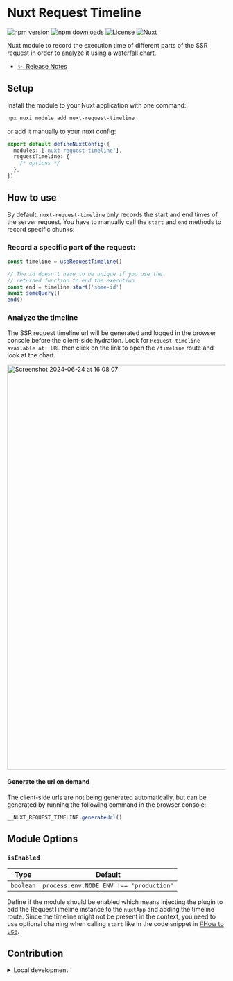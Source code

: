 # Nuxt Request Timeline

[![npm version][npm-version-src]][npm-version-href]
[![npm downloads][npm-downloads-src]][npm-downloads-href]
[![License][license-src]][license-href]
[![Nuxt][nuxt-src]][nuxt-href]

Nuxt module to record the execution time of different parts of the SSR request in order to analyze it using a [waterfall chart](https://developers.google.com/chart/interactive/docs/gallery/timeline).

- [✨ &nbsp;Release Notes](/CHANGELOG.md)
  <!-- - [🏀 Online playground](https://stackblitz.com/github/your-org/nuxt-request-timeline?file=playground%2Fapp.vue) -->
  <!-- - [📖 &nbsp;Documentation](https://example.com) -->

## Setup

Install the module to your Nuxt application with one command:

```bash
npx nuxi module add nuxt-request-timeline
```

or add it manually to your nuxt config:

```ts
export default defineNuxtConfig({
  modules: ['nuxt-request-timeline'],
  requestTimeline: {
    /* options */
  },
})
```

## How to use

By default, `nuxt-request-timeline` only records the start and end times of the server request. You have to manually call the `start` and `end` methods to record specific chunks:

### Record a specific part of the request:

```ts
const timeline = useRequestTimeline()

// The id doesn't have to be unique if you use the
// returned function to end the execution
const end = timeline.start('some-id')
await someQuery()
end()
```

### Analyze the timeline

The SSR request timeline url will be generated and logged in the browser console before the client-side hydration. Look for `Request timeline available at: URL` then click on the link to open the `/timeline` route and look at the chart.

<img width="934" alt="Screenshot 2024-06-24 at 16 08 07" src="https://github.com/pmrotule/nuxt-request-timeline/assets/10983258/e04dad39-691f-42d5-9a5d-172e92729c4a">

#### Generate the url on demand

The client-side urls are not being generated automatically, but can be generated by running the following command in the browser console:

```js
__NUXT_REQUEST_TIMELINE.generateUrl()
```

## Module Options

### `isEnabled`

| Type      | Default                                 |
| --------- | --------------------------------------- |
| `boolean` | `process.env.NODE_ENV !== 'production'` |

Define if the module should be enabled which means injecting the plugin to add the RequestTimeline instance to the `nuxtApp` and adding the timeline route. Since the timeline might not be present in the context, you need to use optional chaining when calling `start` like in the code snippet in [#How to use](#how-to-use).

## Contribution

<details>
  <summary>Local development</summary>
  
  ```bash
  # Install dependencies
  pnpm install
  
  # Generate type stubs
  pnpm run dev:prepare
  
  # Develop with the playground
  pnpm run dev
  
  # Build the playground
  pnpm run dev:build
  
  # Run ESLint
  pnpm run lint
  
  # Run Vitest
  pnpm run test
  pnpm run test:watch
  
  # Release new version
  pnpm run release
  ```

</details>

<!-- Badges -->

[npm-version-src]: https://img.shields.io/npm/v/nuxt-request-timeline/latest.svg?style=flat&colorA=020420&colorB=00DC82
[npm-version-href]: https://npmjs.com/package/nuxt-request-timeline
[npm-downloads-src]: https://img.shields.io/npm/dm/nuxt-request-timeline.svg?style=flat&colorA=020420&colorB=00DC82
[npm-downloads-href]: https://npmjs.com/package/nuxt-request-timeline
[license-src]: https://img.shields.io/npm/l/nuxt-request-timeline.svg?style=flat&colorA=020420&colorB=00DC82
[license-href]: https://npmjs.com/package/nuxt-request-timeline
[nuxt-src]: https://img.shields.io/badge/Nuxt-020420?logo=nuxt.js
[nuxt-href]: https://nuxt.com
